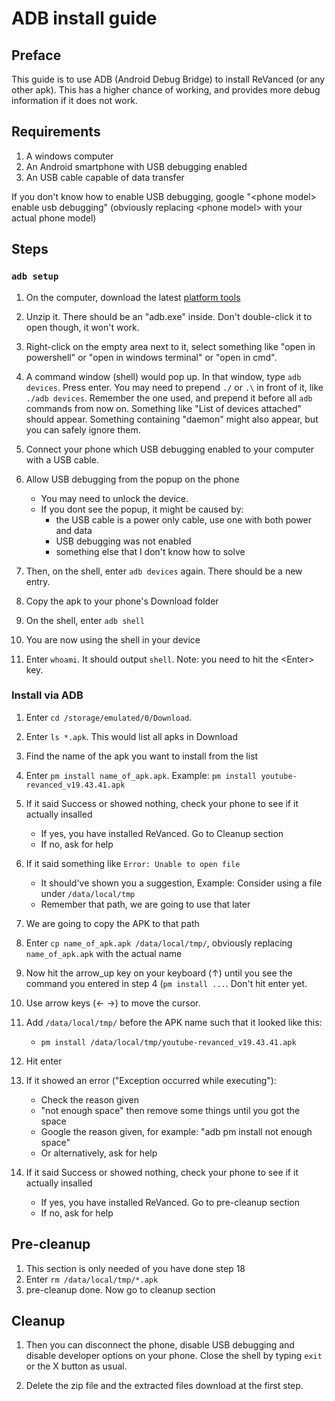 # ADB install guide

## Preface

This guide is to use ADB (Android Debug Bridge) to install ReVanced (or any other apk). This has a higher chance of working, and provides more debug information if it does not work.

## Requirements

1. A windows computer
2. An Android smartphone with USB debugging enabled
3. An USB cable capable of data transfer

If you don't know how to enable USB debugging, google "\<phone model\> enable usb debugging" (obviously replacing \<phone model\> with your actual phone model)

## Steps

### `adb setup`

1. On the computer, download the latest [platform tools](https://developer.android.com/tools/releases/platform-tools)

2. Unzip it. There should be an "adb.exe" inside. Don't double-click it to open though, it won't work. 

3. Right-click on the empty area next to it, select something like "open in powershell" or "open in windows terminal" or "open in cmd".

4. A command window (shell) would pop up. In that window, type `adb devices`. Press enter. You may need to prepend `./` or `.\` in front of it, like `./adb devices`. Remember the one used, and prepend it before all `adb` commands from now on. Something like "List of devices attached" should appear. Something containing "daemon" might also appear, but you can safely ignore them.

5. Connect your phone which USB debugging enabled to your computer with a USB cable. 

6. Allow USB debugging from the popup on the phone
    - You may need to unlock the device. 
    - If you dont see the popup, it might be caused by:
        - the USB cable is a power only cable, use one with both power and data
        - USB debugging was not enabled
        - something else that I don't know how to solve

7. Then, on the shell, enter `adb devices` again. There should be a new entry.

8. Copy the apk to your phone's Download folder

9. On the shell, enter `adb shell`

10. You are now using the shell in your device

11. Enter `whoami`. It should output `shell`. Note: you need to hit the \<Enter\> key.

### Install via ADB

1. Enter `cd /storage/emulated/0/Download`.

2. Enter `ls *.apk`. This would list all apks in Download

3. Find the name of the apk you want to install from the list

4. Enter `pm install name_of_apk.apk`. Example: `pm install youtube-revanced_v19.43.41.apk`

5. If it said Success or showed nothing, check your phone to see if it actually insalled
    - If yes, you have installed ReVanced. Go to Cleanup section
    - If no, ask for help

6. If it said something like `Error: Unable to open file`
    - It should've shown you a suggestion, Example: Consider using a file under `/data/local/tmp`
    - Remember that path, we are going to use that later

7. We are going to copy the APK to that path

8. Enter `cp name_of_apk.apk /data/local/tmp/`, obviously replacing `name_of_apk.apk` with the actual name

9. Now hit the arrow_up key on your keyboard (↑) until you see the command you entered in step 4 (`pm install ...`. Don't hit enter yet.

10. Use arrow keys (← →) to move the cursor.

11. Add `/data/local/tmp/` before the APK name such that it looked like this:
    - `pm install /data/local/tmp/youtube-revanced_v19.43.41.apk`

12. Hit enter

13. If it showed an error ("Exception occurred while executing"):
    - Check the reason given
    - "not enough space" then remove some things until you got the space
    - Google the reason given, for example: "adb pm install not enough space"
    - Or alternatively, ask for help

14. If it said Success or showed nothing, check your phone to see if it actually insalled
    - If yes, you have installed ReVanced. Go to pre-cleanup section
    - If no, ask for help

## Pre-cleanup

1. This section is only needed of you have done step 18
2. Enter `rm /data/local/tmp/*.apk`
3. pre-cleanup done. Now go to cleanup section

## Cleanup

1. Then you can disconnect the phone, disable USB debugging and disable developer options on your phone. Close the shell by typing `exit` or the X button as usual.

2. Delete the zip file and the extracted files download at the first step.
